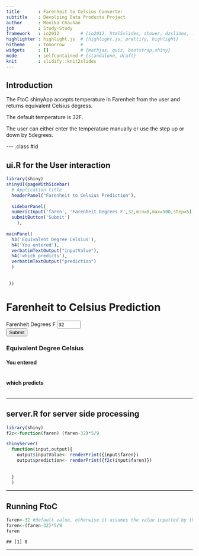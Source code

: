 ```yaml
---
title       : Farenheit to Celsius Converter
subtitle    : Devolping Data Products Project
author      : Monika Chauhan
job         : Study-Study
framework   : io2012        # {io2012, html5slides, shower, dzslides, ...}
highlighter : highlight.js  # {highlight.js, prettify, highlight}
hitheme     : tomorrow      # 
widgets     : []            # {mathjax, quiz, bootstrap,shiny}
mode        : selfcontained # {standalone, draft}
knit        : slidify::knit2slides
---
```


## Introduction   

The FtoC shinyApp accepts temperature in Farenheit from the user and returns equivalent Celsius degress.   

The default temperature is 32F.  

The user can either enter the temperature manually or use the step up or down by 5degrees.






--- .class #id 

## ui.R for the User interaction

```r
library(shiny)
shinyUI(pageWithSidebar(
  # Application title
  headerPanel("Farenheit to Celsius Prediction"),
  
  sidebarPanel(
  numericInput('faren', 'Farenheit Degrees F',32,min=0,max=500,step=5),
  submitButton('Submit')
    ),
  
mainPanel(
  h3('Equivalent Degree Celsius'),
  h4('You entered'),
  verbatimTextOutput("inputValue"),
  h4('which predicts'),
  verbatimTextOutput("prediction")
  )
  
  
 ))
```

<!--html_preserve--><div class="container-fluid">
<div class="row">
<div class="col-sm-12">
<h1>Farenheit to Celsius Prediction</h1>
</div>
</div>
<div class="row">
<div class="col-sm-4">
<form class="well">
<div class="form-group shiny-input-container">
<label for="faren">Farenheit Degrees F</label>
<input id="faren" type="number" class="form-control" value="32" min="0" max="500" step="5"/>
</div>
<div>
<button type="submit" class="btn btn-primary">Submit</button>
</div>
</form>
</div>
<div class="col-sm-8">
<h3>Equivalent Degree Celsius</h3>
<h4>You entered</h4>
<pre id="inputValue" class="shiny-text-output"></pre>
<h4>which predicts</h4>
<pre id="prediction" class="shiny-text-output"></pre>
</div>
</div>
</div><!--/html_preserve-->

---

## server.R for server side processing

```r
library(shiny)
f2c<-function(faren) (faren-32)*5/9

shinyServer(
  function(input,output){
    output$inputValue<- renderPrint({input$faren})
    output$prediction<- renderPrint({f2c(input$faren)})
    
    
  }
  )
```

---

## Running FtoC

```r
faren<-32 #default value, otherwise it assumes the value inputted by the user
faren<-(faren-32)*5/9
faren
```

```
## [1] 0
```
---



